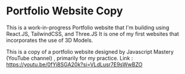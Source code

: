 # Portfolio Website Copy

This is a work-in-progress Portfolio website that I'm building using React.JS, TailwindCSS, and Three.JS
It is one of my first websites that incorporates the use of 3D Models.

This is a copy of a portfolio website designed by Javascript Mastery (YouTube channel) , primarily for my practice.
Link : https://youtu.be/0fYi8SGA20k?si=VLdLusr7E9sWwBZO